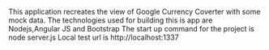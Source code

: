 This application recreates the view of Google Currency Coverter with some mock data.
The technologies used for building this is app are Nodejs,Angular JS and Bootstrap
The start up command for the project is node server.js
Local test url is http://localhost:1337
